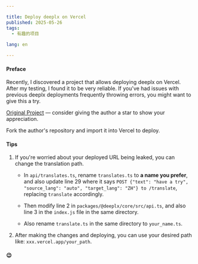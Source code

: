 ```yaml
---

title: Deploy deeplx on Vercel
published: 2025-05-26
tags:
  - 有趣的项目
  
lang: en

---
```

#### Preface

Recently, I discovered a project that allows deploying deeplx on Vercel. After my testing, I found it to be very reliable. If you've had issues with previous deeplx deployments frequently throwing errors, you might want to give this a try.

[Original Project](https://github.com/un-ts/deeplx) — consider giving the author a star to show your appreciation.

Fork the author's repository and import it into Vercel to deploy.

#### Tips

1. If you're worried about your deployed URL being leaked, you can change the translation path.
   
   - In `api/translates.ts`, rename `translates.ts` to **a name you prefer**, and also update line 29 where it says `POST {"text": "have a try", "source_lang": "auto", "target_lang": "ZH"} to /translate`, replacing `translate` accordingly.
   
   - Then modify line 2 in `packages/@deeplx/core/src/api.ts`, and also line 3 in the `index.js` file in the same directory.
   
   - Also rename `translate.ts` in the same directory to `your_name.ts`.

2. After making the changes and deploying, you can use your desired path like: `xxx.vercel.app/your_path`.

#### 😉